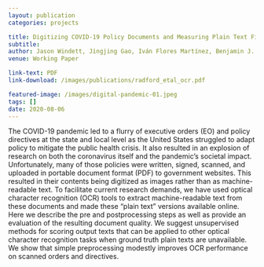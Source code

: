 ```yaml
---
layout: publication
categories: projects

title: Digitizing COVID-19 Policy Documents and Measuring Plain Text Fidelity
subtitle: 
author: Jason Windett, Jingjing Gao, Iván Flores Martínez, Benjamin J. Radford
venue: Working Paper

link-text: PDF
link-download: /images/publications/radford_etal_ocr.pdf

featured-image: /images/digital-pandemic-01.jpeg
tags: []
date: 2020-08-06
---
```


The COVID-19 pandemic led to a flurry of executive orders (EO) and policy directives at the state and local level as the United States struggled to adapt policy to mitigate the public health crisis. It also resulted in an explosion of research on both the coronavirus itself and the pandemic’s societal impact. Unfortunately, many of those policies were written, signed, scanned, and uploaded in portable document format (PDF) to government websites. This resulted in their contents being digitized as images rather than as machine-readable text. To facilitate current research demands, we have used optical character recognition (OCR) tools to extract machine-readable text from these documents and made these “plain text” versions available online. Here we describe the pre and postprocessing steps as well as provide an evaluation of the resulting document quality. We suggest unsupervised methods for scoring output texts that can be applied to other optical character recognition tasks when ground truth plain texts are unavailable. We show that simple preprocessing modestly improves OCR performance on scanned orders and directives.

